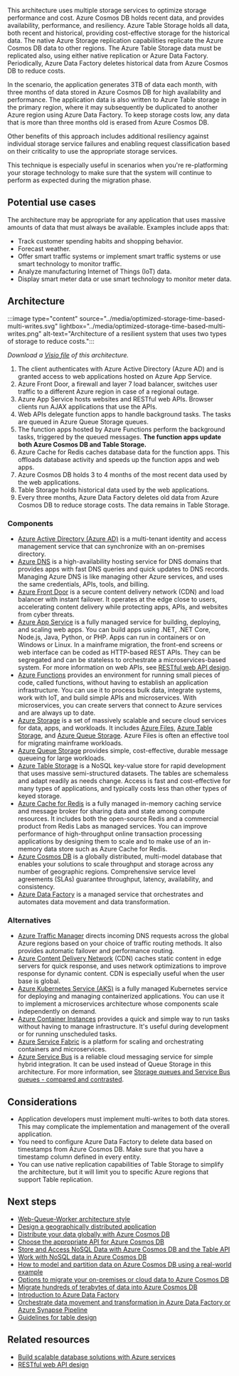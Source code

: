 This architecture uses multiple storage services to optimize storage performance and cost. Azure Cosmos DB holds recent data, and provides availability, performance, and resiliency. Azure Table Storage holds all data, both recent and historical, providing cost-effective storage for the historical data. The native Azure Storage replication capabilities replicate the Azure Cosmos DB data to other regions. The Azure Table Storage data must be replicated also, using either native replication or Azure Data Factory. Periodically, Azure Data Factory deletes historical data from Azure Cosmos DB to reduce costs.

In the scenario, the application generates 3TB of data each month, with three months of data stored in Azure Cosmos DB for high availability and performance. The application data is also written to Azure Table storage in the primary region, where it may subsequently be duplicated to another Azure region using Azure Data Factory. To keep storage costs low, any data that is more than three months old is erased from Azure Cosmos DB.

Other benefits of this approach includes additional resiliency against individual storage service failures and enabling request classification based on their criticality to use the appropriate storage services.

This technique is especially useful in scenarios when you're re-platforming your storage technology to make sure that the system will continue to perform as expected during the migration phase.

## Potential use cases

The architecture may be appropriate for any application that uses massive amounts of data that must always be available. Examples include apps that:

- Track customer spending habits and shopping behavior.
- Forecast weather.
- Offer smart traffic systems or implement smart traffic systems or use smart technology to monitor traffic.
- Analyze manufacturing Internet of Things (IoT) data.
- Display smart meter data or use smart technology to monitor meter data.

## Architecture

:::image type="content" source="../media/optimized-storage-time-based-multi-writes.svg" lightbox="../media/optimized-storage-time-based-multi-writes.png" alt-text="Architecture of a resilient system that uses two types of storage to reduce costs.":::

*Download a [Visio file](https://arch-center.azureedge.net/US-1857597-PR-3334-optimized-storage-time-based-multi-writes.vsdx) of this architecture.*

1. The client authenticates with Azure Active Directory (Azure AD) and is granted access to web applications hosted on Azure App Service.
1. Azure Front Door, a firewall and layer 7 load balancer, switches user traffic to a different Azure region in case of a regional outage.
1. Azure App Service hosts websites and RESTful web APIs. Browser clients run AJAX applications that use the APIs.
1. Web APIs delegate function apps to handle background tasks. The tasks are queued in Azure Queue Storage queues.
1. The function apps hosted by Azure Functions perform the background tasks, triggered by the queued messages. **The function apps update both Azure Cosmos DB and Table Storage.**
1. Azure Cache for Redis caches database data for the function apps. This offloads database activity and speeds up the function apps and web apps.
1. Azure Cosmos DB holds 3 to 4 months of the most recent data used by the web applications.
1. Table Storage holds historical data used by the web applications.
1. Every three months, Azure Data Factory deletes old data from Azure Cosmos DB to reduce storage costs. The data remains in Table Storage.

### Components

- [Azure Active Directory (Azure AD)](https://azure.microsoft.com/services/active-directory) is a multi-tenant identity and access management service that can synchronize with an on-premises directory.
- [Azure DNS](https://azure.microsoft.com/services/dns) is a high-availability hosting service for DNS domains that provides apps with fast DNS queries and quick updates to DNS records. Managing Azure DNS is like managing other Azure services, and uses the same credentials, APIs, tools, and billing.
- [Azure Front Door](https://azure.microsoft.com/services/frontdoor) is a secure content delivery network (CDN) and load balancer with instant failover. It operates at the edge close to users, accelerating content delivery while protecting apps, APIs, and websites from cyber threats.
- [Azure App Service](https://azure.microsoft.com/services/app-service) is a fully managed service for building, deploying, and scaling web apps. You can build apps using .NET, .NET Core, Node.js, Java, Python, or PHP. Apps can run in containers or on Windows or Linux. In a mainframe migration, the front-end screens or web interface can be coded as HTTP-based REST APIs. They can be segregated and can be stateless to orchestrate a microservices-based system. For more information on web APIs, see [RESTful web API design](../../best-practices/api-design.md).
- [Azure Functions](https://azure.microsoft.com/services/functions) provides an environment for running small pieces of code, called functions, without having to establish an application infrastructure. You can use it to process bulk data, integrate systems, work with IoT, and build simple APIs and microservices. With microservices, you can create servers that connect to Azure services and are always up to date.
- [Azure Storage](https://azure.microsoft.com/product-categories/storage) is a set of massively scalable and secure cloud services for data, apps, and workloads. It includes [Azure Files](https://azure.microsoft.com/services/storage/files), [Azure Table Storage](https://azure.microsoft.com/services/storage/tables), and [Azure Queue Storage](https://azure.microsoft.com/services/storage/queues). Azure Files is often an effective tool for migrating mainframe workloads.
- [Azure Queue Storage](https://azure.microsoft.com/services/storage/queues/) provides simple, cost-effective, durable message queueing for large workloads.
- [Azure Table Storage](https://azure.microsoft.com/services/storage/tables/) is a NoSQL key-value store for rapid development that uses massive semi-structured datasets. The tables are schemaless and adapt readily as needs change. Access is fast and cost-effective for many types of applications, and typically costs less than other types of keyed storage.
- [Azure Cache for Redis](https://azure.microsoft.com/services/cache) is a fully managed in-memory caching service and message broker for sharing data and state among compute resources. It includes both the open-source Redis and a commercial product from Redis Labs as managed services. You can improve performance of high-throughput online transaction processing applications by designing them to scale and to make use of an in-memory data store such as Azure Cache for Redis.
- [Azure Cosmos DB](https://azure.microsoft.com/services/cosmos-db) is a globally distributed, multi-model database that enables your solutions to scale throughput and storage across any number of geographic regions. Comprehensive service level agreements (SLAs) guarantee throughput, latency, availability, and consistency.
- [Azure Data Factory](https://azure.microsoft.com/services/data-factory/) is a managed service that orchestrates and automates data movement and data transformation.

### Alternatives

- [Azure Traffic Manager](https://azure.microsoft.com/services/traffic-manager) directs incoming DNS requests across the global Azure regions based on your choice of traffic routing methods. It also provides automatic failover and performance routing.
- [Azure Content Delivery Network](https://azure.microsoft.com/services/cdn) (CDN) caches static content in edge servers for quick response, and uses network optimizations to improve response for dynamic content. CDN is especially useful when the user base is global.
- [Azure Kubernetes Service (AKS)](https://azure.microsoft.com/services/kubernetes-service) is a fully managed Kubernetes service for deploying and managing containerized applications. You can use it to implement a microservices architecture whose components scale independently on demand.
- [Azure Container Instances](https://azure.microsoft.com/services/container-instances) provides a quick and simple way to run tasks without having to manage infrastructure. It's useful during development or for running unscheduled tasks.
- [Azure Service Fabric](https://azure.microsoft.com/services/service-fabric) is a platform for scaling and orchestrating containers and microservices.
- [Azure Service Bus](https://azure.microsoft.com/services/service-bus) is a reliable cloud messaging service for simple hybrid integration. It can be used instead of Queue Storage in this architecture. For more information, see [Storage queues and Service Bus queues - compared and contrasted](/azure/service-bus-messaging/service-bus-azure-and-service-bus-queues-compared-contrasted).

## Considerations

- Application developers must implement multi-writes to both data stores. This may complicate the implementation and management of the overall application.
- You need to configure Azure Data Factory to delete data based on timestamps from Azure Cosmos DB. Make sure that you have a timestamp column defined in every entity.
- You can use native replication capabilities of Table Storage to simplify the architecture, but it will limit you to specific Azure regions that support Table replication.

## Next steps

- [Web-Queue-Worker architecture style](../../guide/architecture-styles/web-queue-worker.yml)
- [Design a geographically distributed application](/learn/modules/design-a-geographically-distributed-application)
- [Distribute your data globally with Azure Cosmos DB](/learn/modules/distribute-data-globally-with-cosmos-db)
- [Choose the appropriate API for Azure Cosmos DB](/learn/modules/choose-api-for-cosmos-db)
- [Store and Access NoSQL Data with Azure Cosmos DB and the Table API](/learn/modules/store-access-data-cosmos-table-api)
- [Work with NoSQL data in Azure Cosmos DB](/learn/paths/work-with-nosql-data-in-azure-cosmos-db)
- [How to model and partition data on Azure Cosmos DB using a real-world example](/azure/cosmos-db/how-to-model-partition-example)
- [Options to migrate your on-premises or cloud data to Azure Cosmos DB](/azure/cosmos-db/cosmosdb-migrationchoices)
- [Migrate hundreds of terabytes of data into Azure Cosmos DB](/azure/cosmos-db/migrate-cosmosdb-data)
- [Introduction to Azure Data Factory](/learn/modules/intro-to-azure-data-factory)
- [Orchestrate data movement and transformation in Azure Data Factory or Azure Synapse Pipeline](/learn/modules/orchestrate-data-movement-transformation-azure-data-factory)
- [Guidelines for table design](/azure/storage/tables/table-storage-design-guidelines)

## Related resources

- [Build scalable database solutions with Azure services](../../data-guide/scenarios/build-scalable-database-solutions-azure-services.md)
- [RESTful web API design](../../best-practices/api-design.md)
